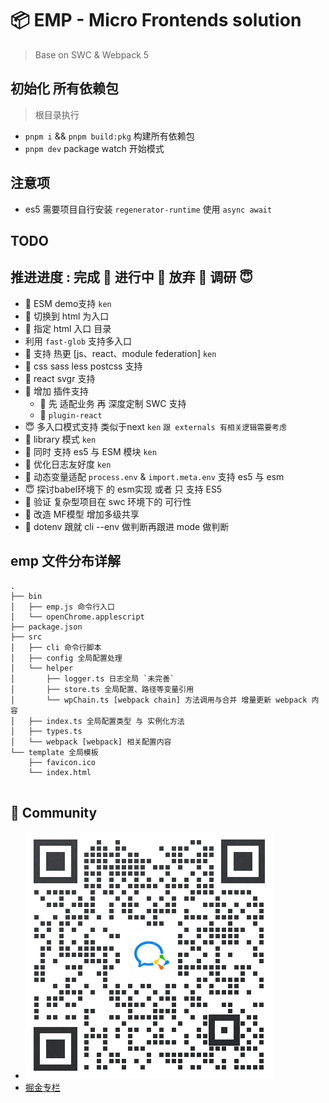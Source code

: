 # 📦 EMP - Micro Frontends solution
> Base on SWC & Webpack 5
## 初始化 所有依赖包 
> 根目录执行 
+ `pnpm i` && `pnpm build:pkg` 构建所有依赖包 
+ `pnpm dev` package watch 开始模式

## 注意项 
+ es5 需要项目自行安装 `regenerator-runtime` 使用 `async await`

## TODO
## 推进进度 : 完成 🥳 进行中 🤯 放弃 🥵 调研 😇
+ 🤯 ESM demo支持 `ken`
+ 🥳 切换到 html 为入口 
+ 🥳 指定 html 入口 目录 
+ 利用 `fast-glob` 支持多入口
+ 🥳 支持 热更 [js、react、module federation] `ken`
+ 🥳 css sass less postcss 支持
+ 🥳 react svgr 支持 
+ 🥳 增加 插件支持 
  + 🥳 先 适配业务 再 深度定制 SWC  支持 
  + 🥳 `plugin-react`
+ 😇 多入口模式支持 类似于next  `ken` `跟 externals 有相关逻辑需要考虑`
+ 🤯 library 模式 `ken`
+ 🥳 同时 支持 es5 与 ESM 模块 `ken`
+ 🤯 优化日志友好度 `ken`
+ 🥳 动态变量适配 `process.env` & `import.meta.env` 支持 es5 与 esm
+ 😇 探讨babel环境下 的 esm实现 或者 只 支持 ES5
+ 🥳 验证 复杂型项目在 swc 环境下的 可行性
+ 🤯 改造 MF模型 增加多级共享
+ 🥳 dotenv 跟就 cli --env 做判断再跟进 mode 做判断

## emp 文件分布详解 
```
.
├── bin
│   ├── emp.js 命令行入口
│   └── openChrome.applescript
├── package.json
├── src
│   ├── cli 命令行脚本
│   ├── config 全局配置处理
│   └── helper
│       ├── logger.ts 日志全局 `未完善`
│       ├── store.ts 全局配置、路径等变量引用
│       └── wpChain.ts [webpack chain] 方法调用与合并 增量更新 webpack 内容
│   ├── index.ts 全局配置类型 与 实例化方法
│   ├── types.ts
│   └── webpack [webpack] 相关配置内容
└── template 全局模板
    ├── favicon.ico
    └── index.html
 
```

## 👬 Community
+ ![wxgroup](docs/contact_me_qr.png)
+ [掘金专栏](https://juejin.cn/user/483440843559406/posts)